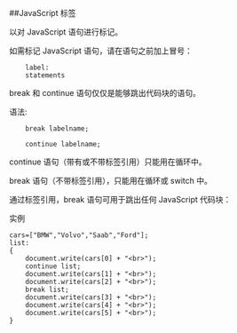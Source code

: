 ##JavaScript 标签

以对 JavaScript 语句进行标记。

如需标记 JavaScript 语句，请在语句之前加上冒号：

		label:
		statements

break 和 continue 语句仅仅是能够跳出代码块的语句。

语法:

		break labelname; 
		 
		continue labelname;


continue 语句（带有或不带标签引用）只能用在循环中。

break 语句（不带标签引用），只能用在循环或 switch 中。

通过标签引用，break 语句可用于跳出任何 JavaScript 代码块：

实例
	
	cars=["BMW","Volvo","Saab","Ford"];
	list: 
	{
	    document.write(cars[0] + "<br>"); 
		continue list;
	    document.write(cars[1] + "<br>"); 
	    document.write(cars[2] + "<br>"); 
	    break list;
	    document.write(cars[3] + "<br>"); 
	    document.write(cars[4] + "<br>"); 
	    document.write(cars[5] + "<br>"); 
	}